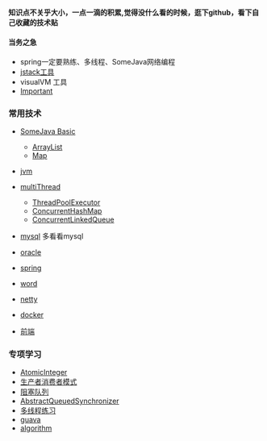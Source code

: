 #### 知识点不关乎大小，一点一滴的积累,觉得没什么看的时候，逛下github，看下自己收藏的技术贴
#### 当务之急
- spring一定要熟练、多线程、SomeJava网络编程
- [jstack工具](https://github.com/Ohlaughing/SomeJava/blob/master/files/md/jstack.md)
- visualVM 工具
- [Important](https://github.com/Ohlaughing/SomeJava/blob/master/files/md/Important.md)

### 常用技术
- [SomeJava Basic](https://github.com/Ohlaughing/SomeJava/blob/master/files/md/nubility.md)
  - [ArrayList](https://github.com/Ohlaughing/SomeJava/blob/master/files/md/ArrayList.md)
  - [Map](https://github.com/Ohlaughing/SomeJava/blob/master/files/md/Map.md)
- [jvm](https://github.com/Ohlaughing/SomeJava/blob/master/files/md/jvm.md)
- [multiThread](https://github.com/Ohlaughing/SomeJava/blob/master/files/md/thread.md)
  - [ThreadPoolExecutor](https://github.com/Ohlaughing/SomeJava/blob/master/files/md/threadpoolexecutor.md)
  - [ConcurrentHashMap](https://github.com/Ohlaughing/SomeJava/blob/master/files/md/concurrentHashMap.md)
  - [ConcurrentLinkedQueue](https://github.com/Ohlaughing/SomeJava/blob/master/files/md/ConcurrentLinkedQueue.md)
  
- [mysql](https://github.com/Ohlaughing/SomeJava/blob/master/files/md/mysql.md) 多看看mysql
- [oracle](https://github.com/Ohlaughing/SomeJava/blob/master/files/md/oracle.md) 
- [spring](https://github.com/Ohlaughing/SomeJava/blob/master/files/md/spring.md)
- [word](https://github.com/Ohlaughing/SomeJava/blob/master/files/md/english.md)
- [netty](https://github.com/Ohlaughing/SomeJava/blob/master/files/md/netty.md)
- [docker](https://github.com/Ohlaughing/SomeJava/blob/master/files/md/docker.md)
- [前端](https://github.com/Ohlaughing/SomeJava/blob/master/files/md/frontend.md)

### 专项学习
- [AtomicInteger](https://github.com/Ohlaughing/SomeJava/blob/master/files/md/AtomicInteger.md)
- [生产者消费者模式](https://github.com/Ohlaughing/SomeJava/blob/master/files/md/producerConsumer.md)
- [阻塞队列](https://github.com/Ohlaughing/SomeJava/blob/master/files/md/blockingQueue.md)
- [AbstractQueuedSynchronizer](https://github.com/Ohlaughing/SomeJava/blob/master/files/md/AbstractQueuedSynchronizer.md)
- [多线程练习](https://github.com/Ohlaughing/SomeJava/blob/master/files/md/multithread.md)
- [guava](https://github.com/Ohlaughing/SomeJava/blob/master/files/md/guava.md)
- [algorithm](https://github.com/Ohlaughing/SomeJava/blob/master/files/md/algorithm.md)
